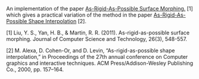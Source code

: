An implementation of the paper [As-Rigid-As-Possible Surface Morphing.](https://link.springer.com/content/pdf/10.1007/s11390-011-1154-3.pdf) [1] which gives a practical variation of the method in the paper [As-Rigid-As-Possible Shape Interpolation](https://dl.acm.org/doi/pdf/10.1145/344779.344859) [2].
 
[1] Liu, Y. S., Yan, H. B., & Martin, R. R. (2011). As-rigid-as-possible surface morphing. Journal of Computer Science and Technology, 26(3), 548-557.

[2] M. Alexa, D. Cohen-Or, and D. Levin, “As-rigid-as-possible shape interpolation,” in Proceedings of the 27th annual conference on Computer graphics and interactive techniques. ACM Press/Addison-Wesley Publishing Co., 2000, pp. 157–164.


